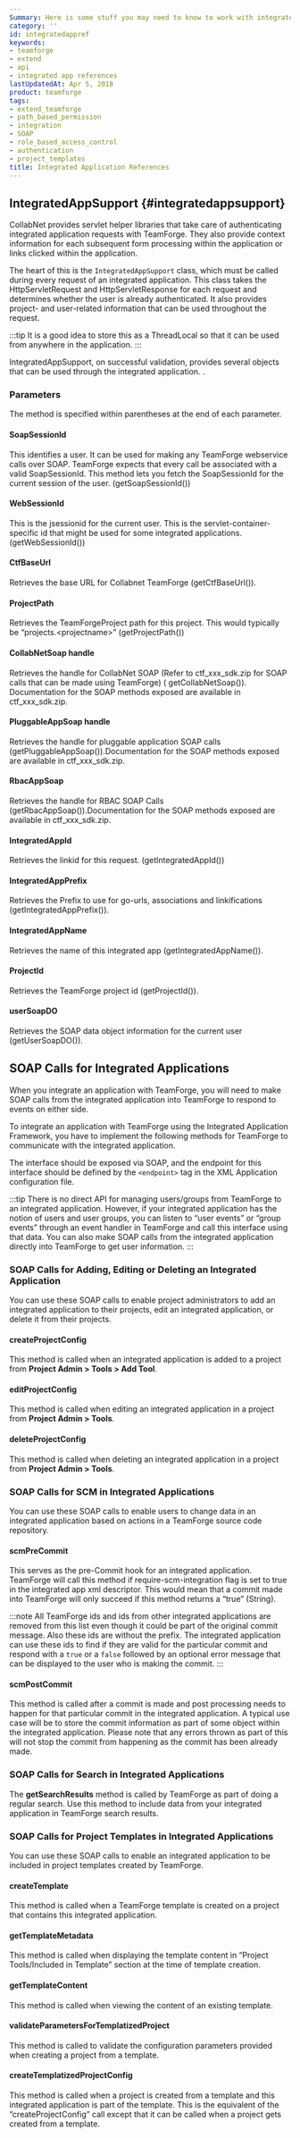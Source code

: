 ```yaml
---
Summary: Here is some stuff you may need to know to work with integrated applications.
category: ''
id: integratedappref
keywords:
- teamforge
- extend
- api
- integrated app references
lastUpdatedAt: Apr 5, 2018
product: teamforge
tags:
- extend_teamforge
- path_based_permission
- integration
- SOAP
- role_based_access_control
- authentication
- project_templates
title: Integrated Application References
---
```



## IntegratedAppSupport {#integratedappsupport}

CollabNet provides servlet helper libraries that take care of authenticating integrated application requests with TeamForge. They also provide context information for each subsequent form processing within the application or links clicked within the application.

The heart of this is the `IntegratedAppSupport` class, which must be called during every request of an integrated application. This class takes the HttpServletRequest and HttpServletResponse for each request and determines whether the user is already authenticated. It also provides project- and user-related information that can be used throughout the request.

 :::tip
 It is a good idea to store this as a ThreadLocal so that it can be used from anywhere in the application.
 :::

IntegratedAppSupport, on successful validation, provides several objects that can be used through the integrated application. .

### Parameters

The method is specified within parentheses at the end of each parameter.

#### SoapSessionId

This identifies a user. It can be used for making any TeamForge webservice calls over SOAP. TeamForge expects that every call be associated with a valid SoapSessionId. This method lets you fetch the SoapSessionId for the current session of the user. (getSoapSessionId())

#### WebSessionId

This is the jsessionid for the current user. This is the servlet-container-specific id that might be used for some integrated applications. (getWebSessionId())

#### CtfBaseUrl

Retrieves the base URL for Collabnet TeamForge (getCtfBaseUrl()).

#### ProjectPath

Retrieves the TeamForgeProject path for this project. This would typically be “projects.\<projectname\>” (getProjectPath())

#### CollabNetSoap handle

Retrieves the handle for CollabNet SOAP (Refer to ctf_xxx_sdk.zip for SOAP calls that can be made using TeamForge) (
getCollabNetSoap()). Documentation for the SOAP methods exposed are available in ctf_xxx_sdk.zip.


#### PluggableAppSoap handle

Retrieves the handle for pluggable application SOAP calls (getPluggableAppSoap()).Documentation for the SOAP methods exposed are available in ctf_xxx_sdk.zip.

#### RbacAppSoap
Retrieves the handle for RBAC SOAP Calls (getRbacAppSoap()).Documentation for the SOAP methods exposed are available in ctf_xxx_sdk.zip.

#### IntegratedAppId

Retrieves the linkid for this request. (getIntegratedAppId())

#### IntegratedAppPrefix

Retrieves the Prefix to use for go-urls, associations and linkifications (getIntegratedAppPrefix()).

#### IntegratedAppName

Retrieves the name of this integrated app (getIntegratedAppName()).

#### ProjectId

Retrieves the TeamForge project id (getProjectId()).

#### userSoapDO

Retrieves the SOAP data object information for the current user (getUserSoapDO()).

## SOAP Calls for Integrated Applications

When you integrate an application with TeamForge, you will need to make SOAP calls from the integrated application into TeamForge to respond to events on either side.

To integrate an application with TeamForge using the Integrated Application Framework, you have to implement the following methods for TeamForge to communicate with the integrated application.

The interface should be exposed via SOAP, and the endpoint for this interface should be defined by the `<endpoint>` tag in the XML Application configuration file.

 :::tip
 There is no direct API for managing users/groups from TeamForge to an integrated application. However, if your integrated application has the notion of users and user groups, you can listen to “user events” or “group events” through an event handler in TeamForge and call this interface using that data. You can also make SOAP calls from the integrated application directly into TeamForge to get user information.
 :::

### SOAP Calls for Adding, Editing or Deleting an Integrated Application

You can use these SOAP calls to enable project administrators to add an integrated application to their projects, edit an integrated application, or delete it from their projects.

#### createProjectConfig

This method is called when an integrated application is added to a project from **Project Admin > Tools > Add Tool**.

#### editProjectConfig

This method is called when editing an integrated application in a project from **Project Admin > Tools**.

#### deleteProjectConfig

This method is called when deleting an integrated application in a project from **Project Admin > Tools**.

### SOAP Calls for SCM in Integrated Applications

You can use these SOAP calls to enable users to change data in an integrated application based on actions in a TeamForge source code repository.

#### scmPreCommit

This serves as the pre-Commit hook for an integrated application. TeamForge will call this method if require-scm-integration flag is set to true in the integrated app xml descriptor. This would mean that a commit made into TeamForge will only succeed if this method returns a “true” (String).

 :::note
 All TeamForge ids and ids from other integrated applications are removed from this list even though it could be part of the original commit message. Also these ids are without the prefix. The integrated application can use these ids to find if they are valid for the particular commit and respond with a `true` or a `false` followed by an optional error message that can be displayed to the user who is making the commit.
 :::
 
#### scmPostCommit

This method is called after a commit is made and post processing needs to happen for that particular commit in the integrated application. A typical use case will be to store the commit information as part of some object within the integrated application. Please note that any errors thrown as part of this will not stop the commit from happening as the commit has been already made.

### SOAP Calls for Search in Integrated Applications

The **getSearchResults** method is called by TeamForge as part of doing a regular search. Use this method to include data from your integrated application in TeamForge search results.

### SOAP Calls for Project Templates in Integrated Applications

You can use these SOAP calls to enable an integrated application to be included in project templates created by TeamForge.

#### createTemplate

This method is called when a TeamForge template is created on a project that contains this integrated application.

#### getTemplateMetadata

This method is called when displaying the template content in “Project Tools/Included in Template” section at the time of template creation.

#### getTemplateContent

This method is called when viewing the content of an existing template.

#### validateParametersForTemplatizedProject

This method is called to validate the configuration parameters provided when creating a project from a template.

#### createTemplatizedProjectConfig

This method is called when a project is created from a template and this integrated application is part of the template. This is the equivalent of the “createProjectConfig” call except that it can be called when a project gets created from a template.


